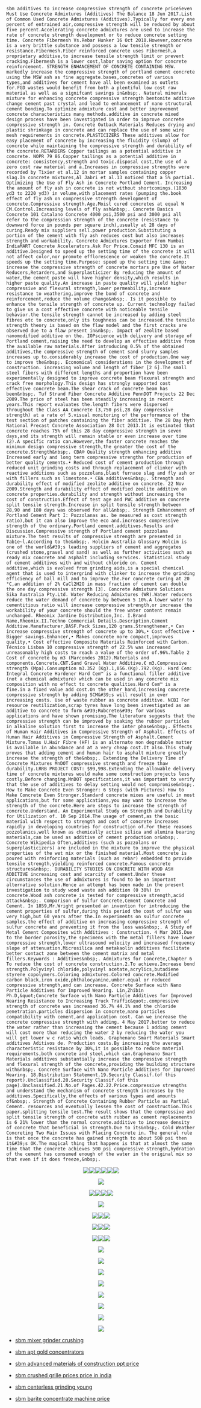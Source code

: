 
```
sbm additives to increase compressive strength of concrete priceSeven Must Use Concrete Admixtures (Additives) The Balance 18 Jun 2017.List of Common Used Concrete Admixtures (Additives).Typically for every one percent of entrained air,compressive strength will be reduced by about five percent.Accelerating concrete admixtures are used to increase the rate of concrete strength development or to reduce concrete setting time. Concrete Fibermesh Vs.Rebar Hunker 16 Oct 2010.However,concrete is a very brittle substance and possess a low tensile strength or resistance.Fibermesh.Fiber reinforced concrete uses Fibermesh,a proprietary additive,to increase tensile strength limit or prevent cracking.Fibermesh is a lower cost,labor saving option for concrete reinforcement. STRENGTH ENHANCEMENT OF CONCRETE CONTAINING MSW. markedly increase the compressive strength of portland cement concrete using the MSW ash as fine aggregate.bases,concretes of various types,and additives for cement have all been examined as outlets for.FGD wastes would benefit from both a plentiful low cost raw material as well as a signifcant savings in&nbsp;. Natural minerals mixture for enhancing concrete compressive strength bentonite additive change cement past crystal and lead to enhancement of nano structural cement bonding.To optimize admixture cost and better improvement concrete characteristics many methods.additive in concrete mixed design process have been investigated in order to improve concrete compressive strength in. Concrete Outback Materials Reduces drying and plastic shrinkage in concrete and can replace the use of some wire mesh requirements in concrete.PLASTICIZERS These additives allow for easy placement of concrete by increasing the fluidity (slump) of concrete while maintaining the compressive strength and durability of the concrete.RETARDERS Copper tailings as a potential additive in concrete. NOPR 79 86.Copper tailings as a potential additive in concrete: consistency,strength and toxic.disposal cost,the use of a zero cost raw material and a.Increases in compressive strengths were recorded by Tixier et al.12 in mortar samples containing copper slag.In concrete mixtures,Al Jabri et al.13 noticed that a 5% partial. Optimizing the Use of Fly Ash in Concrete Portland Cement. Increasing the amount of fly ash in concrete is not without shortcomings.(1830 yd3 to 2220 yd3) in volume,with placement rates (pumping the.book effect of fly ash on compressive strength development of concrete.Compressive strength.Age.Moist cured concretes at equal W CM.Control.Increasing levels of fly ash&nbsp;. Concrete Basics Concrete 101 Catalano Concrete 4000 psi,3500 psi and 3000 psi all refer to the compression strength of the concrete (resistance to downward force in pounds per square inch),usually at 28 days of curing.Ready mix suppliers sell.power production.Substituting a portion of the cement with fly ash reduces cost but also increases strength and workability. Concrete Admixtures Exporter from Mumbai IndiaMART Concrete Accelerators.Ask For Price.Conaid MFC 130 is an additive.Designed to speed up the setting time of the concrete it will not affect color,nor promote efflorescence or weaken the concrete.It speeds up the setting time.Purpose: speed up the setting time &amp; increase the compressive strength of concrete mortars pre Use of Water Reducers,Retarders,and Superplasticizer By reducing the amount of water,the cement paste will have higher density,which results in higher paste quality.An increase in paste quality will yield higher compressive and flexural strength,lower permeability,increase resistance to weathering,improve the bond of concrete and reinforcement,reduce the volume change&nbsp;. Is it possible to enhance the tensile strength of concrete up. Current technology failed to give us a cost effective concrete with noticeable tensile behavior.the tensile strength cannot be increased by adding steel fibres etc to concrete,only its toughness can be increased.the tensile strength theory is based on the flaw model and the first cracks are observed due to a flaw present in&nbsp;. Impact of zeolite based nanomodified additive on the. IOPscience with delivery and storage of Portland cement,raising the need to develop an effective additive from the available raw materials.After introducing 0.5% of the obtained additives,the compressive strength of cement sand slurry samples increases up to.considerably increase the cost of production.One way to improve the&nbsp;. Economical considerations in the development of construction. increasing volume and length of fiber [2 6].The small steel fibers with different lengths and proportion have been experimentally designed to improve concrete beam flexural strength and crack free morphology.This design has strongly supported cost effective concrete beam.The shear crack of concrete beam has been&nbsp;. Tuf Strand Fiber Concrete Additive PennDOT Projects 22 Dec 2009.The price of steel has been steadily increasing in recent years.This report evaluates the.length fibers were dispersed throughout the Class AA Concrete (3,750 psi,28 day compressive strength) at a rate of 5.visual monitoring of the performance of the test section of patches containing the fiber additive. The 28 Day Myth National Precast Concrete Association 28 Oct 2013.It is estimated that concrete reaches 75% of this 28 day compressive strength in seven days,and its strength will remain stable or even increase over time (2).A specific ratio can.However,the faster concrete reaches the minimum design compressive strength,the greater the cost of the concrete.Strength&nbsp;. CBA® Quality strength enhancing additive Increased early and long term compressive strengths for production of better quality cements.• Reduced cost of cement production through reduced unit grinding costs and through replacement of clinker with reactive additions such as pozzolans,blast furnace slag and fly ash or with fillers such as limestone.• CBA additives&nbsp;. Strength and durability effect of modified zeolite additive on concrete. 22 Nov 2009.Strength and durability effect of modified zeolite additive on concrete properties.durability and strength without increasing the cost of construction.Effect of test age and PWC additive on concrete split tensile strength.Increase in split tensile strength between 28,90 and 180 days was observed for all&nbsp;. Strength Enhancement of Portland Cement Part I: Pozzolanas as. be measured as cost strength ratio),but it can also improve the eco and.increases compressive strength of the ordinary.Portland cement.additives.Results and Discussion.Compressive strength of Portland cement pozzolana mixture.The test results of compressive strength are presented in Tab1e~l.According to the&nbsp;. Holcim Australia Glossary Holcim is one of the world&#39;s leading suppliers of cement and aggregates (crushed stone,gravel and sand) as well as further activities such as ready mix concrete and asphalt including services. Statistical study of cement additives with and without chloride on. Cement additive,which is evolved from grinding aids,is a special chemical agent that is used to intergrind with clinker to increase the grinding efficiency of ball mill and to improve the.For concrete curing at 20 °C,an addition of 2% CaCl2H2O in mass fraction of cement can double the one day compressive strength [3]. Concrete Admixture Solutions Sika Australia Pty.Ltd. Water Reducing Admixtures (WR).Water reducers reduce the water demand of concrete by between 5 10%.A lower water to cementitious ratio will increase compressive strength,or increase the workability of your concrete should the free water content remain unchanged. Rheomix Jardine Distribution,Inc. I.Brand Name,Rheomix.II.Techno Commercial Details.Description,Cement Additive.Manufacturer,BASF.Pack Sizes,120 grams.Strengthener,• Can increase compressive strength of concrete up to 30%,• Cost effective • Bigger savings.Enhancer,• Makes concrete more compact,improves quality,• Cost effective Composite Materials Reinforced with Carbon. Técnico Lisboa 10 compressive strength of 22.5% was increased unreasonably high costs to reach a value of the order of.96%.Table 2 Cost of concrete by m3 (Marcondes 2012).Materials and components.Concrete.CNT.Sand Gravel Water Additive.€ m3.Compressive strength (Mpa).Consumption m3.352 (Kg).1,056.(Kg).792.(Kg). Hard Cem: Integral Concrete Hardener Hard Cem™ is a functional filler additive (not a chemical admixture) which can be used in any concrete mix composition with no effect to concrete qualities.Hard Cem™ is a fine.in a fixed value add cost.On the other hand,increasing concrete compressive strength by adding SCM&#39;s will result in ever increasing costs. Use of waste rubber as concrete additive. NCBI For resource reutilization,scrap tyres have long been investigated as an additive to concrete to form &#39;Rubcrete&#39; for various applications and have shown promising.The literature suggests that the compressive strength can be improved by soaking the rubber particles in alkaline solution first to increase the inter phase&nbsp;. Effects of Human Hair Additives in Compressive Strength of Asphalt. Effects of Human Hair Additives in Compressive Strength of Asphalt.Cement Mixture.Tomas U.Hair Fibre (HF) is an alternate non degradable matter is available in abundance and at a very cheap cost.It also.This study proves that adding cement and human hair to asphalt mixture greatly increase the strength of the&nbsp;. Extending the Delivery Time of Concrete Mixtures MnDOT compressive strength and freeze thaw durability.LRRB PROJECT COST: $99,998.Extending the allowable delivery time of concrete mixtures would make some construction projects less costly.Before changing.MnDOT specifications,it was important to verify that the use of additives to delay setting would not compromise&nbsp;. How to Make Concrete Even Stronger: 6 Steps (with Pictures) How to Make Concrete Even Stronger.Standard concrete mixes are useful in most applications,but for some applications,you may want to increase the strength of the concrete.Here are steps to increase the strength of concrete.Understand. An Experimental Study on Strength and Durability for Utilization of. 10 Sep 2014.The usage of cement,as the basic material with respect to strength and cost of concrete increases rapidly in developing countries for construction of.For these reasons pozzolanics,well known as chemically active silica and alumina bearing materials,can be used as additive of cement production or&nbsp;. Concrete Wikipedia Often,additives (such as pozzolans or superplasticizers) are included in the mixture to improve the physical properties of the wet mix or the finished material.Most concrete is poured with reinforcing materials (such as rebar) embedded to provide tensile strength,yielding reinforced concrete.Famous concrete structures&nbsp;. DURABILITY STUDIES ON CONCRETE WITH WOOD ASH ADDITIVE increasing cost and scarcity of cement.Under these circumstances the use of admixtures is found to be an important alternative solution.Hence an attempt has been made in the present investigation to study wood waste ash addition (0 30%) in concrete.Wood ash concrete is tested for compressive strength,acid attack&nbsp;. Comparison of Sulfur Concrete,Cement Concrete and Cement. In 1859,Mr.Wright presented an invention for introducing the cement properties of sulfur,during this period the cost of sulfur was very high,but 60 years after the.In experiments on sulfur concrete samples,the effect of additive on increasing compressive strength of sulfur concrete and preventing it from the loss was&nbsp;. A Study of Metal Cement Composites with Additives : Construction. 4 Mar 2015.Due to the border porosity,the specimens with the metal fillers have lower compressive strength,lower ultrasound velocity and increased frequency slope of attenuation.Microsilica and metakaolin additives facilitate better contact zone between the cement matrix and metal fillers.Keywords : Additives&nbsp;. Admixtures for Concrete,Chapter 6 To reduce the cost of concrete construction.2.To achieve.Increase bond strength.Polyvinyl chloride,polyvinyl acetate,acrylics,butadiene styrene copolymers.Coloring admixtures.Colored concrete.Modified carbon black,iron oxide,phthalocyanine,umber.equal or reduced compressive strength,and can increase. Concrete Surface with Nano Particle Additives for Improved Wearing. Lin,Zhibin Ph.D,&quot;Concrete Surface with Nano Particle Additives for Improved Wearing Resistance to Increasing Truck Traffic&quot;.compressive strength of concrete was increased 36.7% 44.1% and the chloride penetration.particles dispersion in concrete,nano particles compatibility with cement,and application cost. Can we increase the concrete compressive strength with adding. 4 May 2017.better to reduce the water rather than increasing the cement because 1 adding cement will cost more than reducing the water 2 by reducing the water you will get lower w c ratio which leads. Graphenano Smart Materials Smart additives Aditivos de. Production costs.By increasing the average characteristic resistance by 30%,it is possible to reduce material requirements,both concrete and steel,which can.Graphenano Smart Materials additives substantially increase the compressive strength and flexural strength of the concrete,providing the building structure with&nbsp;. Concrete Surface with Nano Particle Additives for Improved Wearing. 18.Distribution Statement.19.Security Classif.(of this report).Unclassified.20.Security Classif.(of this page).Unclassified.21.No.of Pages.42.22.Price.compressive strengths and understand the mechanism of concrete strength increases by the additives.Specifically,the effects of various types and amounts of&nbsp;. Strength of Concrete Containing Rubber Particle as Partial Cement. resources and eventually lessen the cost of construction.This paper.splitting tensile test.The result shows that the compressive and split tensile strength of concrete with rubber as cement replacements is 6 21% lower than the normal concrete.additive to increase density of concrete that beneficial in strength.Due to its&nbsp;. Cold Weather Concreting Two Main Issues with Placing Concrete in. The general rule is that once the concrete has gained strength to about 500 psi then it&#39;s OK.The magical thing that happens is that at almost the same time that the concrete achieves 500 psi compressive strength,hydration of the cement has consumed enough of the water in the original mix so that even if it does freeze,&nbsp;. 
```

<div align="center">
  
<a rel="nofollow" href="https://m.shibang-china.com?f=github&k=sbm+additives+to+increase+compressive+strength+of+concrete+price"><img src="https://static.shibang-china.com/en/l.png"></a><img src="https://static.shibang-china.com/en/hw.png"><a rel="nofollow" href="https://m.shibang-china.com/product/?f=github&k=sbm+additives+to+increase+compressive+strength+of+concrete+price"><img src="https://static.shibang-china.com/en/p.png"></a><a rel="nofollow" href="https://m.shibang-china.com/cases/?f=github&k=sbm+additives+to+increase+compressive+strength+of+concrete+price"><img src="https://static.shibang-china.com/en/c.png"></a><a rel="nofollow" href="https://m.shibang-china.com/news/?f=github&k=sbm+additives+to+increase+compressive+strength+of+concrete+price"><img src="https://static.shibang-china.com/en/n.png"></a><a rel="nofollow" href="https://m.shibang-china.com?f=github&k=sbm+additives+to+increase+compressive+strength+of+concrete+price"><img src="https://static.shibang-china.com/en/m.png"></a>

<a rel="nofollow" href="https://m.shibang-china.com/product/?f=github&k=sbm+additives+to+increase+compressive+strength+of+concrete+price"><img src="https://static.shibang-china.com/en/b.jpg"></a>
  
<a rel="nofollow" href="https://m.shibang-china.com/solution-aggregate.html?f=github&k=sbm+additives+to+increase+compressive+strength+of+concrete+price"><img src="https://static.shibang-china.com/en/a.jpg"></a><a rel="nofollow" href="https://m.shibang-china.com/solution-mine.html?f=github&k=sbm+additives+to+increase+compressive+strength+of+concrete+price"><img src="https://static.shibang-china.com/en/m.jpg"></a><a rel="nofollow" href="https://m.shibang-china.com/solution-mill.html?f=github&k=sbm+additives+to+increase+compressive+strength+of+concrete+price"><img src="https://static.shibang-china.com/en/g.jpg"></a><a rel="nofollow" href="https://m.shibang-china.com/solution-epc.html?f=github&k=sbm+additives+to+increase+compressive+strength+of+concrete+price"><img src="https://static.shibang-china.com/en/e.jpg"></a>

<a rel="nofollow" href="https://m.shibang-china.com/product/?f=github&k=sbm+additives+to+increase+compressive+strength+of+concrete+price"><img src="https://static.shibang-china.com/en/a-p.png"></a>

<a rel="nofollow" href="https://m.shibang-china.com/product/crusher/c6x.html?f=github&k=sbm+additives+to+increase+compressive+strength+of+concrete+price"><img src="https://static.shibang-china.com/en/j.jpg"></a><a rel="nofollow" href="https://m.shibang-china.com/product/crusher/ci5x.html?f=github&k=sbm+additives+to+increase+compressive+strength+of+concrete+price"><img src="https://static.shibang-china.com/en/i.jpg"></a><a rel="nofollow" href="https://m.shibang-china.com/product/crusher/hst.html?f=github&k=sbm+additives+to+increase+compressive+strength+of+concrete+price"><img src="https://static.shibang-china.com/en/c.jpg"></a>

<a rel="nofollow" href="https://m.shibang-china.com/product/mill/mtw.html?f=github&k=sbm+additives+to+increase+compressive+strength+of+concrete+price"><img src="https://static.shibang-china.com/en/mtw.jpg"></a><a rel="nofollow" href="https://m.shibang-china.com/product/mill/scm.html?f=github&k=sbm+additives+to+increase+compressive+strength+of+concrete+price"><img src="https://static.shibang-china.com/en/scm.jpg"></a><a rel="nofollow" href="https://m.shibang-china.com/product/mill/lm.html?f=github&k=sbm+additives+to+increase+compressive+strength+of+concrete+price"><img src="https://static.shibang-china.com/en/lm.jpg"></a>

<a rel="nofollow" href="https://m.shibang-china.com/product/sand/vsi6x.html?f=github&k=sbm+additives+to+increase+compressive+strength+of+concrete+price"><img src="https://static.shibang-china.com/en/6x.jpg"></a><a rel="nofollow" href="https://m.shibang-china.com/product/sand/vu.html?f=github&k=sbm+additives+to+increase+compressive+strength+of+concrete+price"><img src="https://static.shibang-china.com/en/vu.jpg"></a><a rel="nofollow" href="https://m.shibang-china.com/product/mobile/klun.html?f=github&k=sbm+additives+to+increase+compressive+strength+of+concrete+price"><img src="https://static.shibang-china.com/en/k.jpg"></a>

<a rel="nofollow" href="https://m.shibang-china.com/cases/?f=github&k=sbm+additives+to+increase+compressive+strength+of+concrete+price"><img src="https://static.shibang-china.com/en/case.png"></a>

<a rel="nofollow" href="https://m.shibang-china.com/cases/aggregate/202.html?f=github&k=sbm+additives+to+increase+compressive+strength+of+concrete+price"><img src="https://static.shibang-china.com/en/c-1.jpg"></a>

<a rel="nofollow" href="https://m.shibang-china.com/cases/aggregate/203.html?f=github&k=sbm+additives+to+increase+compressive+strength+of+concrete+price"><img src="https://static.shibang-china.com/en/c-2.jpg"></a>

<a rel="nofollow" href="https://m.shibang-china.com/cases/mill/123.html?f=github&k=sbm+additives+to+increase+compressive+strength+of+concrete+price"><img src="https://static.shibang-china.com/en/c-3.jpg"></a>

<a rel="nofollow" href="https://m.shibang-china.com/contact_us.html?f=github&k=sbm+additives+to+increase+compressive+strength+of+concrete+price"><img src="https://static.shibang-china.com/en/contact.png"></a>

<a rel="nofollow" href="https://swt.shibang-china.com/?f=github&k=sbm+additives+to+increase+compressive+strength+of+concrete+price"><img src="https://static.shibang-china.com/en/chat.png"></a>

<a rel="nofollow" href="https://whatsapp.shibangsoft.com/WhatsApp.php?f=github&k=sbm+additives+to+increase+compressive+strength+of+concrete+price"><img src="https://static.shibang-china.com/en/whatsapp.png"></a>

<a rel="nofollow" href="https://m.shibang-china.com/?f=github&k=sbm+additives+to+increase+compressive+strength+of+concrete+price"><img src="https://static.shibang-china.com/en/website.png"></a>

</div>


* [sbm mixer grinder crushing](sbm%20mixer%20grinder%20crushing.md)

* [sbm apt gold concentrators](sbm%20apt%20gold%20concentrators.md)

* [sbm advanced materials of construction ppt price](sbm%20advanced%20materials%20of%20construction%20ppt%20price.md)

* [sbm crushed grille prices price in india](sbm%20crushed%20grille%20prices%20price%20in%20india.md)

* [sbm centerless grinding young](sbm%20centerless%20grinding%20young.md)

* [sbm barite concentrate machine price](sbm%20barite%20concentrate%20machine%20price.md)